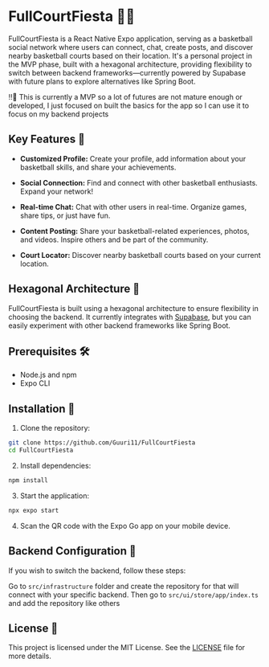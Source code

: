 # FullCourtFiesta 🏀🎉

FullCourtFiesta is a React Native Expo application, serving as a basketball social network where users can connect, chat, create posts, and discover nearby basketball courts based on their location. It's a personal project in the MVP phase, built with a hexagonal architecture, providing flexibility to switch between backend frameworks—currently powered by Supabase with future plans to explore alternatives like Spring Boot.

‼️👀 This is currently a MVP so a lot of futures are not mature enough or developed, I just focused on built the basics for the app so I can use it to focus on my backend projects

## Key Features 🌟

- **Customized Profile:** Create your profile, add information about your basketball skills, and share your achievements.

- **Social Connection:** Find and connect with other basketball enthusiasts. Expand your network!

- **Real-time Chat:** Chat with other users in real-time. Organize games, share tips, or just have fun.

- **Content Posting:** Share your basketball-related experiences, photos, and videos. Inspire others and be part of the community.

- **Court Locator:** Discover nearby basketball courts based on your current location.

## Hexagonal Architecture 🔄

FullCourtFiesta is built using a hexagonal architecture to ensure flexibility in choosing the backend. It currently integrates with [Supabase](https://supabase.io/), but you can easily experiment with other backend frameworks like Spring Boot.

## Prerequisites 🛠️

- Node.js and npm
- Expo CLI

## Installation 🚀

1. Clone the repository:

```bash
git clone https://github.com/Guuri11/FullCourtFiesta
cd FullCourtFiesta
```

2. Install dependencies:

```bash
npm install
```

3. Start the application:

```bash
npx expo start
```

4. Scan the QR code with the Expo Go app on your mobile device.

## Backend Configuration 🔧

If you wish to switch the backend, follow these steps:

Go to `src/infrastructure` folder and create the repository for that will connect with your specific backend. Then go to `src/ui/store/app/index.ts` and add the repository like others


## License 📝

This project is licensed under the MIT License. See the [LICENSE](LICENSE) file for more details.
